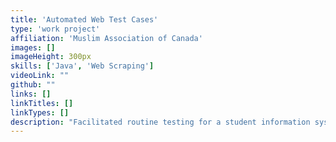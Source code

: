 ```yaml
---
title: 'Automated Web Test Cases'
type: 'work project'
affiliation: 'Muslim Association of Canada'
images: []
imageHeight: 300px
skills: ['Java', 'Web Scraping']
videoLink: ""
github: ""
links: []
linkTitles: []
linkTypes: []
description: "Facilitated routine testing for a student information system platform by creating 28 automated test cases with Java and Selenium and found over 20 bugs, some of which were high priority."
---
```

